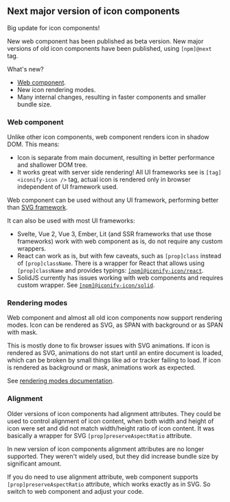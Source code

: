 ## Next major version of icon components

Big update for icon components!

New web component has been published as beta version. New major versions of old icon components have been published, using `[npm]@next` tag.

What's new?

-   [Web component](/docs/iconify-icon/index.md).
-   New icon rendering modes.
-   Many internal changes, resulting in faster components and smaller bundle size.

### Web component

Unlike other icon components, web component renders icon in shadow DOM. This means:

-   Icon is separate from main document, resulting in better performance and shallower DOM tree.
-   It works great with server side rendering! All UI frameworks see is `[tag]<iconify-icon />` tag, actual icon is rendered only in browser independent of UI framework used.

Web component can be used without any UI framework, performing better than [SVG framework](/docs/icon-components/svg-framework/index.md).

It can also be used with most UI frameworks:

-   Svelte, Vue 2, Vue 3, Ember, Lit (and SSR frameworks that use those frameworks) work with web component as is, do not require any custom wrappers.
-   React can work as is, but with few caveats, such as `[prop]class` instead of `[prop]className`. There is a wrapper for React that allows using `[prop]className` and provides typings: [`[npm]@iconify-icon/react`](https://www.npmjs.com/package/@iconify-icon/react).
-   SolidJS currently has issues working with web components and requires custom wrapper. See [`[npm]@iconify-icon/solid`](https://www.npmjs.com/package/@iconify-icon/solid).

### Rendering modes

Web component and almost all old icon components now support rendering modes. Icon can be rendered as SVG, as SPAN with background or as SPAN with mask.

This is mostly done to fix browser issues with SVG animations. If icon is rendered as SVG, animations do not start until an entire document is loaded, which can be broken by small things like ad or tracker failing to load. If icon is rendered as background or mask, animations work as expected.

See [rendering modes documentation](/docs/iconify-icon/modes.md).

### Alignment

Older versions of icon components had alignment attributes. They could be used to control alignment of icon content, when both width and height of icon were set and did not match width/height ratio of icon content. It was basically a wrapper for SVG `[prop]preserveAspectRatio` attribute.

In new version of icon components alignment attributes are no longer supported. They weren't widely used, but they did increase bundle size by significant amount.

If you do need to use alignment attribute, web component supports `[prop]preserveAspectRatio` attribute, which works exactly as in SVG. So switch to web component and adjust your code.
